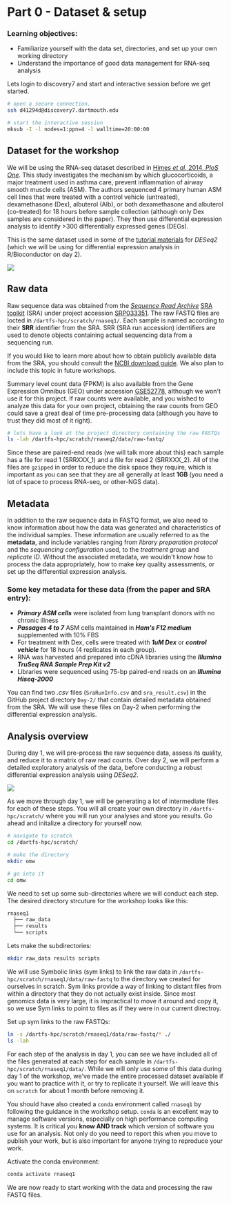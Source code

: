 # Part 0 - Dataset & setup

### Learning objectives: 
- Familiarize yourself with the data set, directories, and set up your own working directory
- Understand the importance of good data management for RNA-seq analysis

Lets login to discovery7 and start and interactive session before we get started.  
```bash
# open a secure connection.
ssh d41294d@discovery7.dartmouth.edu

# start the interactive session
mksub -I -l nodes=1:ppn=4 -l walltime=20:00:00
```

## Dataset for the workshop 

We will be using the RNA-seq dataset described in [Himes *et al*, 2014, *PloS One*](https://journals.plos.org/plosone/article?id=10.1371/journal.pone.0099625). This study investigates the mechanism by which glucocorticoids, a major treatment used in asthma care, prevent inflammation of airway smooth muscle cells (ASM). The authors sequenced 4 primary human ASM cell lines that were treated with a control vehicle (untreated), dexamethasone (Dex), albuterol (Alb), or both dexamethasone and albuterol (co-treated) for 18 hours before sample collection (although only Dex samples are considered in the paper). They then use differential expression analysis to identify >300 differentially expressed genes (DEGs). 

This is the same dataset used in some of the [tutorial materials](http://bioconductor.org/packages/devel/bioc/vignettes/DESeq2/inst/doc/DESeq2.html) for *DESeq2* (which we will be using for differential expression analysis in R/Bioconductor on day 2). 

![](../figures/experiment.png)

## Raw data 

Raw sequence data was obtained from the [*Sequence Read Archive*](https://www.ncbi.nlm.nih.gov/sra)
[SRA toolkit](https://github.com/ncbi/sra-tools) (SRA) under project accession [SRP033351](https://www.ncbi.nlm.nih.gov/sra?term=SRP033351). The raw FASTQ files are locted in `/dartfs-hpc/scratch/rnaseq1/`. Each sample is named according to their **SRR** identifier from the SRA. SRR (SRA run accession) identifiers are used to denote objects containing actual sequencing data from a sequencing run. 

If you would like to learn more about how to obtain publicly available data from the SRA, you should consult the [NCBI download guide](https://www.ncbi.nlm.nih.gov/books/NBK242621/). We also plan to include this topic in future workshops.  

Summary level count data (FPKM) is also available from the Gene Expression Omnibus (GEO) under accession [GSE52778](https://www.ncbi.nlm.nih.gov/geo/query/acc.cgi?acc=GSE52778), although we won't use it for this project. If raw counts were available, and you wished to analyze this data for your own project, obtaining the raw counts from GEO could save a great deal of time pre-processing data (although you have to trust they did most of it right). 

```bash
# lets have a look at the project directory containing the raw FASTQs
ls -lah /dartfs-hpc/scratch/rnaseq2/data/raw-fastq/
```

Since these are paired-end reads (we will talk more about this) each sample has a file for read 1 (SRRXXX_1) and a file for read 2 (SRRXXX_2). All of the files are `gzipped` in order to reduce the disk space they require, which is important as you can see that they are all generally at least **1GB** (you need a lot of space to process RNA-seq, or other-NGS data). 

## Metadata 

In addition to the raw sequence data in FASTQ format, we also need to know information about how the data was generated and characteristics of the individual samples. These information are usually referred to as the **metadata**, and include variables ranging from *library preparation protocol* and the *sequencing configuration* used, to the *treatment group* and *replicate ID*. Without the associated metadata, we wouldn't know how to process the data appropriately, how to make key quality assessments, or set up the differential expression analysis. 

### Some key metadata for these data (from the paper and SRA entry): 
- ***Primary ASM cells*** were isolated from lung transplant donors with no chronic illness  
- ***Passages 4 to 7*** ASM cells maintained in ***Ham's F12 medium*** supplemented with 10% FBS  
- For treatment with Dex, cells were treated with ***1uM Dex*** or ***control vehicle*** for 18 hours (4 replicates in each group). 
- RNA was harvested and prepared into cDNA libraries using the ***Illumina TruSeq RNA Sample Prep Kit v2***
- Libraries were sequenced using 75-bp paired-end reads on an ***Illumina Hiseq-2000***

You can find two *.csv* files (`SraRunInfo.csv` and `sra_result.csv`) in the GitHub project directory `Day-2/` that contain detailed metadata obtained from the SRA. We will use these files on Day-2 when performing the differential expression analysis. 

## Analysis overview

During day 1, we will pre-process the raw sequence data, assess its quality, and reduce it to a matrix of raw read counts. Over day 2, we will perform a detailed exploratory analysis of the data, before conducting a robust differential expression analysis using *DESeq2*. 

![](../figures/analysis_overview.png)

As we move through day 1, we will be generating a lot of intermediate files for each of these steps. You will all create your own directory in `/dartfs-hpc/scratch/` where you will run your analyses and store you results. Go ahead and initalize a directory for yourself now. 

```bash
# navigate to scratch 
cd /dartfs-hpc/scratch/

# make the directory 
mkdir omw

# go into it
cd omw
``` 

We need to set up some sub-directories where we will conduct each step. The desired directory strcuture for the workshop looks like this: 
```bash
rnaseq1
  ├── raw_data
  ├── results
  └── scripts
```

Lets make the subdirectories: 
```bash
mkdir raw_data results scripts 
``` 

We will use Symbolic links (sym links) to link the raw data in `/dartfs-hpc/scratch/rnaseq1/data/raw-fastq` to the directory we created for ourselves in scratch. Sym links provide a way of linking to distant files from within a directory that they do not actually exist inside. Since most genomics data is very large, it is impractical to move it around and copy it, so we use Sym links to point to files as if they were in our current directroy. 

Set up sym links to the raw FASTQs: 
```bash 
ln -s /dartfs-hpc/scratch/rnaseq1/data/raw-fastq/* ./
ls -lah 
``` 

For each step of the analysis in day 1, you can see we have included all of the files generated at each step for each sample in `/dartfs-hpc/scratch/rnaseq1/data/`. While we will only use some of this data during day 1 of the workshop, we've made the entire processed dataset available if you want to practice with it, or try to replicate it yourself. We will leave this on `scratch` for about 1 month before removing it. 

You should have also created a `conda` environment called `rnaseq1` by following the guidance in the workshop setup. `conda` is an excellent way to manage software versions, especially on high performance computing systems. It is critical you **know AND track** which version of software you use for an analysis. Not only do you need to report this when you move to publish your work, but is also important for anyone trying to reproduce your work. 

Activate the conda environment:
```bash
conda activate rnaseq1
```

We are now ready to start working with the data and processing the raw FASTQ files. 
